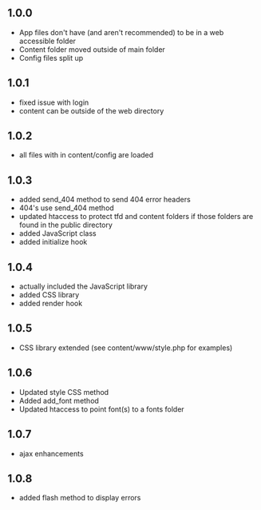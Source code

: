 ## 1.0.0

* App files don't have (and aren't recommended) to be in a web accessible folder
* Content folder moved outside of main folder
* Config files split up

## 1.0.1

* fixed issue with login
* content can be outside of the web directory

## 1.0.2

* all files with in content/config are loaded

## 1.0.3

* added send_404 method to send 404 error headers
* 404's use send_404 method
* updated htaccess to protect tfd and content folders if those folders are found in the public directory
* added JavaScript class
* added initialize hook

## 1.0.4

* actually included the JavaScript library
* added CSS library
* added render hook

## 1.0.5

* CSS library extended (see content/www/style.php for examples)

## 1.0.6

* Updated style CSS method
* Added add_font method
* Updated htaccess to point font(s) to a fonts folder

## 1.0.7

* ajax enhancements

## 1.0.8

* added flash method to display errors
